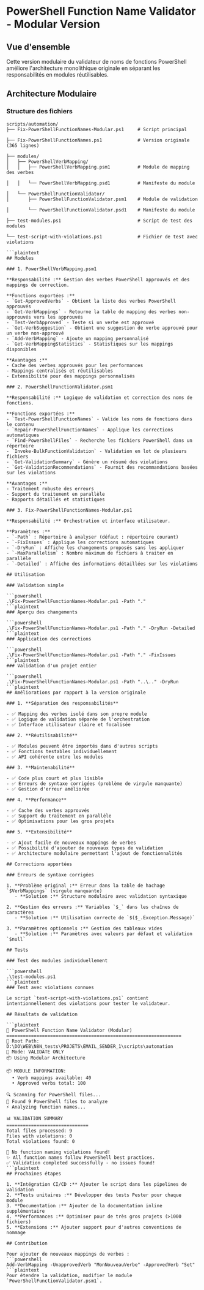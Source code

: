# PowerShell Function Name Validator - Modular Version

## Vue d'ensemble

Cette version modulaire du validateur de noms de fonctions PowerShell améliore l'architecture monolithique originale en séparant les responsabilités en modules réutilisables.

## Architecture Modulaire

### Structure des fichiers

```plaintext
scripts/automation/
├── Fix-PowerShellFunctionNames-Modular.ps1     # Script principal

├── Fix-PowerShellFunctionNames.ps1             # Version originale (365 lignes)

├── modules/
│   ├── PowerShellVerbMapping/
│   │   ├── PowerShellVerbMapping.psm1          # Module de mapping des verbes

│   │   └── PowerShellVerbMapping.psd1          # Manifeste du module

│   └── PowerShellFunctionValidator/
│       ├── PowerShellFunctionValidator.psm1    # Module de validation

│       └── PowerShellFunctionValidator.psd1    # Manifeste du module

├── test-modules.ps1                            # Script de test des modules

└── test-script-with-violations.ps1             # Fichier de test avec violations

```plaintext
## Modules

### 1. PowerShellVerbMapping.psm1

**Responsabilité :** Gestion des verbes PowerShell approuvés et des mappings de correction.

**Fonctions exportées :**
- `Get-ApprovedVerbs` - Obtient la liste des verbes PowerShell approuvés
- `Get-VerbMappings` - Retourne la table de mapping des verbes non-approuvés vers les approuvés
- `Test-VerbApproved` - Teste si un verbe est approuvé
- `Get-VerbSuggestion` - Obtient une suggestion de verbe approuvé pour un verbe non-approuvé
- `Add-VerbMapping` - Ajoute un mapping personnalisé
- `Get-VerbMappingStatistics` - Statistiques sur les mappings disponibles

**Avantages :**
- Cache des verbes approuvés pour les performances
- Mappings centralisés et réutilisables
- Extensibilité pour des mappings personnalisés

### 2. PowerShellFunctionValidator.psm1

**Responsabilité :** Logique de validation et correction des noms de fonctions.

**Fonctions exportées :**
- `Test-PowerShellFunctionNames` - Valide les noms de fonctions dans le contenu
- `Repair-PowerShellFunctionNames` - Applique les corrections automatiques
- `Find-PowerShellFiles` - Recherche les fichiers PowerShell dans un répertoire
- `Invoke-BulkFunctionValidation` - Validation en lot de plusieurs fichiers
- `Get-ValidationSummary` - Génère un résumé des violations
- `Get-ValidationRecommendations` - Fournit des recommandations basées sur les violations

**Avantages :**
- Traitement robuste des erreurs
- Support du traitement en parallèle
- Rapports détaillés et statistiques

### 3. Fix-PowerShellFunctionNames-Modular.ps1

**Responsabilité :** Orchestration et interface utilisateur.

**Paramètres :**
- `-Path` : Répertoire à analyser (défaut : répertoire courant)
- `-FixIssues` : Applique les corrections automatiques
- `-DryRun` : Affiche les changements proposés sans les appliquer
- `-MaxParallelism` : Nombre maximum de fichiers à traiter en parallèle
- `-Detailed` : Affiche des informations détaillées sur les violations

## Utilisation

### Validation simple

```powershell
.\Fix-PowerShellFunctionNames-Modular.ps1 -Path "."
```plaintext
### Aperçu des changements

```powershell
.\Fix-PowerShellFunctionNames-Modular.ps1 -Path "." -DryRun -Detailed
```plaintext
### Application des corrections

```powershell
.\Fix-PowerShellFunctionNames-Modular.ps1 -Path "." -FixIssues
```plaintext
### Validation d'un projet entier

```powershell
.\Fix-PowerShellFunctionNames-Modular.ps1 -Path "..\.." -DryRun
```plaintext
## Améliorations par rapport à la version originale

### 1. **Séparation des responsabilités**

- ✅ Mapping des verbes isolé dans son propre module
- ✅ Logique de validation séparée de l'orchestration
- ✅ Interface utilisateur claire et focalisée

### 2. **Réutilisabilité**

- ✅ Modules peuvent être importés dans d'autres scripts
- ✅ Fonctions testables individuellement
- ✅ API cohérente entre les modules

### 3. **Maintenabilité**

- ✅ Code plus court et plus lisible
- ✅ Erreurs de syntaxe corrigées (problème de virgule manquante)
- ✅ Gestion d'erreur améliorée

### 4. **Performance**

- ✅ Cache des verbes approuvés
- ✅ Support du traitement en parallèle
- ✅ Optimisations pour les gros projets

### 5. **Extensibilité**

- ✅ Ajout facile de nouveaux mappings de verbes
- ✅ Possibilité d'ajouter de nouveaux types de validation
- ✅ Architecture modulaire permettant l'ajout de fonctionnalités

## Corrections apportées

### Erreurs de syntaxe corrigées

1. **Problème original :** Erreur dans la table de hachage `$VerbMappings` (virgule manquante)
   - **Solution :** Structure modulaire avec validation syntaxique

2. **Gestion des erreurs :** Variables `$_` dans les chaînes de caractères
   - **Solution :** Utilisation correcte de `$($_.Exception.Message)`

3. **Paramètres optionnels :** Gestion des tableaux vides
   - **Solution :** Paramètres avec valeurs par défaut et validation `$null`

## Tests

### Test des modules individuellement

```powershell
.\test-modules.ps1
```plaintext
### Test avec violations connues

Le script `test-script-with-violations.ps1` contient intentionnellement des violations pour tester le validateur.

## Résultats de validation

```plaintext
🚀 PowerShell Function Name Validator (Modular)
================================================================
📍 Root Path: D:\DO\WEB\N8N_tests\PROJETS\EMAIL_SENDER_1\scripts\automation
🔧 Mode: VALIDATE ONLY
📦 Using Modular Architecture

📦 MODULE INFORMATION:
  • Verb mappings available: 40
  • Approved verbs total: 100

🔍 Scanning for PowerShell files...
📁 Found 9 PowerShell files to analyze
⚡ Analyzing function names...

📊 VALIDATION SUMMARY
==============================
Total files processed: 9
Files with violations: 0
Total violations found: 0

🎉 No function naming violations found!
✨ All function names follow PowerShell best practices.
✅ Validation completed successfully - no issues found!
```plaintext
## Prochaines étapes

1. **Intégration CI/CD :** Ajouter le script dans les pipelines de validation
2. **Tests unitaires :** Développer des tests Pester pour chaque module
3. **Documentation :** Ajouter de la documentation inline supplémentaire
4. **Performances :** Optimiser pour de très gros projets (>1000 fichiers)
5. **Extensions :** Ajouter support pour d'autres conventions de nommage

## Contribution

Pour ajouter de nouveaux mappings de verbes :
```powershell
Add-VerbMapping -UnapprovedVerb "MonNouveauVerbe" -ApprovedVerb "Set"
```plaintext
Pour étendre la validation, modifier le module `PowerShellFunctionValidator.psm1`.
